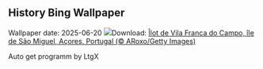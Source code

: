 ## History Bing Wallpaper
Wallpaper date: 2025-06-20
![](https://www.bing.com/th?id=OHR.SanMiguelAzores_FR-CA6483146395_UHD.jpg&w=1000)Download: [Îlot de Vila Franca do Campo, île de São Miguel, Açores, Portugal (© ARoxo/Getty Images)](https://www.bing.com/th?id=OHR.SanMiguelAzores_FR-CA6483146395_UHD.jpg)

Auto get programm by LtgX
